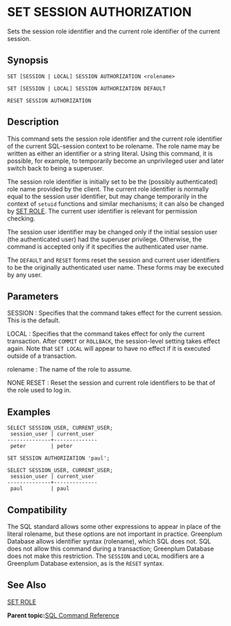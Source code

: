 # SET SESSION AUTHORIZATION 

Sets the session role identifier and the current role identifier of the current session.

## Synopsis 

``` {#sql_command_synopsis}
SET [SESSION | LOCAL] SESSION AUTHORIZATION <rolename>

SET [SESSION | LOCAL] SESSION AUTHORIZATION DEFAULT

RESET SESSION AUTHORIZATION
```

## Description 

This command sets the session role identifier and the current role identifier of the current SQL-session context to be rolename. The role name may be written as either an identifier or a string literal. Using this command, it is possible, for example, to temporarily become an unprivileged user and later switch back to being a superuser.

The session role identifier is initially set to be the \(possibly authenticated\) role name provided by the client. The current role identifier is normally equal to the session user identifier, but may change temporarily in the context of `setuid` functions and similar mechanisms; it can also be changed by [SET ROLE](SET_ROLE.html). The current user identifier is relevant for permission checking.

The session user identifier may be changed only if the initial session user \(the authenticated user\) had the superuser privilege. Otherwise, the command is accepted only if it specifies the authenticated user name.

The `DEFAULT` and `RESET` forms reset the session and current user identifiers to be the originally authenticated user name. These forms may be executed by any user.

## Parameters 

SESSION
:   Specifies that the command takes effect for the current session. This is the default.

LOCAL
:   Specifies that the command takes effect for only the current transaction. After `COMMIT` or `ROLLBACK`, the session-level setting takes effect again. Note that `SET LOCAL` will appear to have no effect if it is executed outside of a transaction.

rolename
:   The name of the role to assume.

NONE
RESET
:   Reset the session and current role identifiers to be that of the role used to log in.

## Examples 

```
SELECT SESSION_USER, CURRENT_USER;
 session_user | current_user 
--------------+--------------
 peter        | peter

SET SESSION AUTHORIZATION 'paul';

SELECT SESSION_USER, CURRENT_USER;
 session_user | current_user 
--------------+--------------
 paul         | paul
```

## Compatibility 

The SQL standard allows some other expressions to appear in place of the literal rolename, but these options are not important in practice. Greenplum Database allows identifier syntax \(rolename\), which SQL does not. SQL does not allow this command during a transaction; Greenplum Database does not make this restriction. The `SESSION` and `LOCAL` modifiers are a Greenplum Database extension, as is the `RESET` syntax.

## See Also 

[SET ROLE](SET_ROLE.html)

**Parent topic:**[SQL Command Reference](../sql_commands/sql_ref.html)

